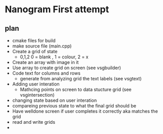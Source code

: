 # Nanogram First attempt

## plan

- cmake files for build
- make source file (main.cpp)
- Create a grid of state
    - 0,1,2 0 = blank , 1 = colour, 2 = x
- Create an array with image in it
- Use array to create grid on screen (see vsgbuilder)
- Code text for columns and rows
    - generate from analyzing grid the text labels (see vsgtext)
- Adding user interation
    - Mathcing points on screen to data stucture grid (see vsgintersection)
- changing state based on user interation
- compareing previous state to what the final grid should be
- Have welldone screen if user completes it correctly aka matches the grid
- read and write grids
-

